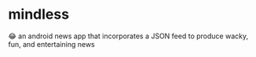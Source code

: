 # mindless
😂 an android news app that incorporates a JSON feed to produce wacky, fun, and entertaining news

